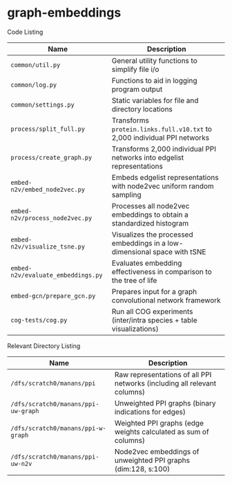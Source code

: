 # graph-embeddings

Code Listing

| Name                   | Description                                                                  |
|------------------------|------------------------------------------------------------------------------|
| ``common/util.py``     | General utility functions to simplify file i/o                               |
| ``common/log.py``      | Functions to aid in logging program output                                   |
| ``common/settings.py`` | Static variables for file and directory locations                            |
| ``process/split_full.py``      | Transforms ``protein.links.full.v10.txt`` to 2,000 individual PPI networks   |
| ``process/create_graph.py``    | Transforms 2,000 individual PPI networks into edgelist representations       |
| ``embed-n2v/embed_node2vec.py``  | Embeds edgelist representations with node2vec uniform random sampling        |
| ``embed-n2v/process_node2vec.py``| Processes all node2vec embeddings to obtain a standardized histogram | 
| ``embed-n2v/visualize_tsne.py``  | Visualizes the processed embeddings in a low-dimensional space with tSNE |
| ``embed-n2v/evaluate_embeddings.py`` | Evaluates embedding effectiveness in comparison to the tree of life |
| ``embed-gcn/prepare_gcn.py``     | Prepares input for a graph convolutional network framework                   |
| ``cog-tests/cog.py``   | Run all COG experiments (inter/intra species + table visualizations)         |

Relevant Directory Listing

| Name                                 | Description                                                                |
|--------------------------------------|----------------------------------------------------------------------------|
| ``/dfs/scratch0/manans/ppi``         | Raw representations of all PPI networks (including all relevant columns)   | 
| ``/dfs/scratch0/manans/ppi-uw-graph``| Unweighted PPI graphs (binary indications for edges)                       |
| ``/dfs/scratch0/manans/ppi-w-graph`` | Weighted PPI graphs (edge weights calculated as sum of columns)            |
| ``/dfs/scratch0/manans/ppi-uw-n2v``  | Node2vec embeddings of unweighted PPI graphs (dim:128, s:100)              | 
